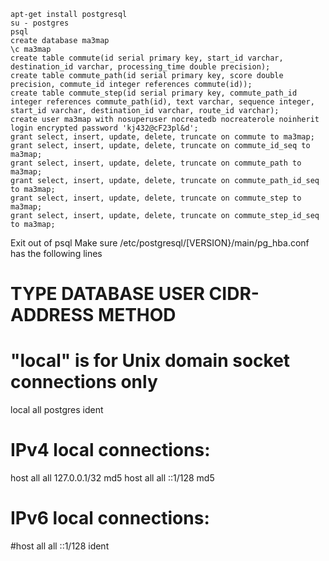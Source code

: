     apt-get install postgresql
    su - postgres
    psql
    create database ma3map
    \c ma3map
    create table commute(id serial primary key, start_id varchar, destination_id varchar, processing_time double precision);
    create table commute_path(id serial primary key, score double precision, commute_id integer references commute(id));
    create table commute_step(id serial primary key, commute_path_id integer references commute_path(id), text varchar, sequence integer, start_id varchar, destination_id varchar, route_id varchar);
    create user ma3map with nosuperuser nocreatedb nocreaterole noinherit login encrypted password 'kj432@cF23pl&d';
    grant select, insert, update, delete, truncate on commute to ma3map;
    grant select, insert, update, delete, truncate on commute_id_seq to ma3map;
    grant select, insert, update, delete, truncate on commute_path to ma3map;
    grant select, insert, update, delete, truncate on commute_path_id_seq to ma3map;
    grant select, insert, update, delete, truncate on commute_step to ma3map;
    grant select, insert, update, delete, truncate on commute_step_id_seq to ma3map;
    
Exit out of psql
Make sure /etc/postgresql/[VERSION}/main/pg_hba.conf has the following lines

   # TYPE  DATABASE    USER        CIDR-ADDRESS          METHOD

   # "local" is for Unix domain socket connections only
   local   all         postgres                               ident
   # IPv4 local connections:
   host    all         all         127.0.0.1/32          md5 
   host    all         all         ::1/128               md5 
   # IPv6 local connections:
   #host    all         all         ::1/128               ident
